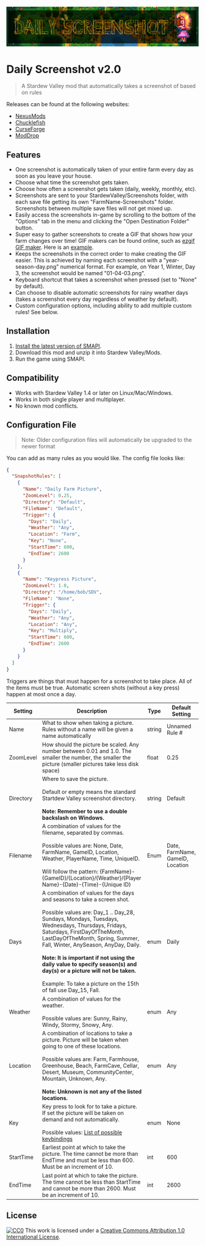 <!-- markdownlint-disable MD041 -->
![logo](FeatureImage.png)
<!-- markdownlint-enable MD041 -->
# Daily Screenshot v2.0

> A Stardew Valley mod that automatically takes a screenshot of based on rules

Releases can be found at the following websites:

- [NexusMods](https://www.nexusmods.com/stardewvalley/mods/4779)
- [Chucklefish](https://community.playstarbound.com/resources/daily-screenshot.5907/)
- [CurseForge](https://www.curseforge.com/stardewvalley/mods/daily-screenshot)
- [ModDrop](https://www.moddrop.com/stardew-valley/mods/677025-daily-screenshot)

## Features

- One screenshot is automatically taken of your entire farm every day as soon as you leave your house.
- Choose what time the screenshot gets taken.
- Choose how often a screenshot gets taken (daily, weekly, monthly, etc).
- Screenshots are sent to your StardewValley/Screenshots folder, with each save file getting its own "FarmName-Screenshots" folder. Screenshots between multiple save files will not get mixed up.
- Easily access the screenshots in-game by scrolling to the bottom of the "Options" tab in the menu and clicking the "Open Destination Folder" button.
- Super easy to gather screenshots to create a GIF that shows how your farm changes over time! GIF makers can be found online, such as [ezgif GIF maker](https://ezgif.com/maker).  Here is an [example](example.gif).
- Keeps the screenshots in the correct order to make creating the GIF easier. This is achieved by naming each screenshot with a "year-season-day.png" numerical format. For example, on Year 1, Winter, Day 3, the screenshot would be named "01-04-03.png".
- Keyboard shortcut that takes a screenshot when pressed (set to "None" by default).
- Can choose to disable automatic screenshots for rainy weather days (takes a screenshot every day regardless of weather by default).
- Custom configuration options, including ability to add multiple custom rules! See below.

## Installation

1. [Install the latest version of SMAPI](https://smapi.io/).
1. Download this mod and unzip it into Stardew Valley/Mods.
1. Run the game using SMAPI.

## Compatibility

- Works with Stardew Valley 1.4 or later on Linux/Mac/Windows.
- Works in both single player and multiplayer.
- No known mod conflicts.

## Configuration File

> Note: Older configuration files will automatically be upgraded to the newer format

You can add as many rules as you would like.  The config file looks like:

```json
{
  "SnapshotRules": [
    {
      "Name": "Daily Farm Picture",
      "ZoomLevel": 0.25,
      "Directory": "Default",
      "FileName": "Default",
      "Trigger": {
        "Days": "Daily",
        "Weather": "Any",
        "Location": "Farm",
        "Key": "None",
        "StartTime": 600,
        "EndTime": 2600
      }
    },
    {
      "Name": "Keypress Picture",
      "ZoomLevel": 1.0,
      "Directory": "/home/bob/SDV",
      "FileName": "None",
      "Trigger": {
        "Days": "Daily",
        "Weather": "Any",
        "Location": "Any",
        "Key": "Multiply",
        "StartTime": 600,
        "EndTime": 2600
      }
    }
  ]
}
```

Triggers are things that must happen for a screenshot to take place.  All of the items must be true.  Automatic screen shots (without a key press) happen at most once a day.

<!-- markdownlint-disable MD033 -->
| Setting | Description | Type | Default Setting |
| --------|------- | -------- | -------- |
| Name | What to show when taking a picture.  Rules without a name will be given a name automatically | string | Unnamed Rule # |
| ZoomLevel | How should the picture be scaled.  Any number between 0.01 and 1.0.  The smaller the number, the smaller the picture (smaller pictures take less disk space) | float | 0.25 |
| Directory | Where to save the picture.<BR/><BR/>Default or empty means the standard Startdew Valley screenshot directory.<BR/><BR/>**Note: Remember to use a double backslash on Windows.** | string | Default |
| Filename | A combination of values for the filename, separated by commas.<BR/><BR/>Possible values are: None, Date, FarmName, GameID, Location, Weather, PlayerName, Time, UniqueID.<BR/><BR/>Will follow the pattern: {FarmName}-{GameID}/{Location}/{Weather}/{Player Name}-{Date}-{Time}-{Unique ID} | Enum | Date, FarmName, GameID, Location |
| Days | A combination of values for the days and seasons to take a screen shot.<br/><br/>Possible values are: Day_1 .. Day_28, Sundays, Mondays, Tuesdays, Wednesdays, Thursdays, Fridays, Saturdays, FirstDayOfTheMonth, LastDayOfTheMonth, Spring, Summer, Fall, Winter, AnySeason, AnyDay, Daily.<BR/><BR/>**Note: It is important if not using the daily value to specify season(s) and day(s) or a picture will not be taken.**<BR/><BR/>Example: To take a picture on the 15th of fall use Day_15, Fall. | enum | Daily |
| Weather| A combination of values for the weather.<BR/><BR/>Possible values are: Sunny, Rainy, Windy, Stormy, Snowy, Any. | enum | Any |
| Location | A combination of locations to take a picture.  Picture will be taken when going to one of these locations.<BR/><BR/>Possible values are: Farm, Farmhouse, Greenhouse, Beach, FarmCave, Cellar, Desert, Museum, CommunityCenter, Mountain, Unknown, Any. <BR/><BR/>**Note: Unknown is not any of the listed locations.** | enum | Any |
| Key | Key press to look for to take a picture.  If set the picture will be taken on demand and not automatically.<BR/><BR/>Possible values: [List of possible keybindings](https://stardewvalleywiki.com/Modding:Player_Guide/Key_Bindings) | enum | None |
| StartTime | Earliest point at which to take the picture.  The time cannot be more than EndTime and must be less than 600.  Must be an increment of 10. | int | 600 |
| EndTime | Last point at which to take the picture. The time cannot be less than StartTime and cannot be more than 2600. Must be an increment of 10. | int | 2600 |
<!-- markdownlint-enable MD033 -->

## License

[![CC0](http://mirrors.creativecommons.org/presskit/buttons/88x31/svg/cc-zero.svg)](https://creativecommons.org/publicdomain/zero/1.0/)
This work is licensed under a [Creative Commons Attribution 1.0 International License](http://creativecommons.org/licenses/by/1.0/).
